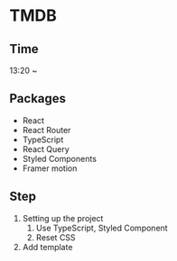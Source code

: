 # TMDB

## Time

13:20 ~

## Packages

- React
- React Router
- TypeScript
- React Query
- Styled Components
- Framer motion

## Step

1. Setting up the project
   1. Use TypeScript, Styled Component
   2. Reset CSS
2. Add template
